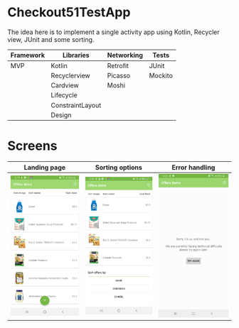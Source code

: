 # Checkout51TestApp
The idea here is to implement a single activity app using Kotlin, Recycler view, JUnit and some sorting.

| Framework     | Libraries     | Networking    | Tests         |
| ------------- | ------------- | ------------- | ------------- |
|     MVP       | Kotlin        | Retrofit      | JUnit         |
|               | Recyclerview  | Picasso       | Mockito       |
|               | Cardview      | Moshi         |               |
|               | Lifecycle     |               |               |
|               | ConstraintLayout|             |               |
|               | Design        |               |               |


# Screens

 Landing page              |  Sorting options          |  Error handling
:-------------------------:|:-------------------------:|:-------------------------:
![](https://raw.githubusercontent.com/hareshsandeep/Checkout51TestApp/master/app/screenshots/Screenshot_20200320-181923_Offers%20demo.jpg)   |  ![](https://raw.githubusercontent.com/hareshsandeep/Checkout51TestApp/master/app/screenshots/Screenshot_20200320-181937_Offers%20demo.jpg)|  ![](https://raw.githubusercontent.com/hareshsandeep/Checkout51TestApp/master/app/screenshots/Screen_Recording_20200320-182346.gif)


